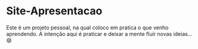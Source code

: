 # Site-Apresentacao
 Este é um projeto pessoal, na qual coloco em pratica o que venho aprendendo.
 A intenção aqui é praticar e deixar a mente fluir novas ideias... 😄

